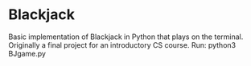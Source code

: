 # Blackjack
Basic implementation of Blackjack in Python that plays on the terminal.
Originally a final project for an introductory CS course.
Run: python3 BJgame.py
